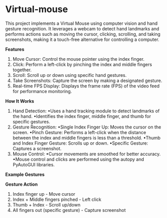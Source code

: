 # Virtual-mouse

This project implements a Virtual Mouse using computer vision and hand gesture recognition. It leverages a webcam to detect hand landmarks and performs actions such as moving the cursor, clicking, scrolling, and taking screenshots, making it a touch-free alternative for controlling a computer.

**Features**
1. Move Cursor: Control the mouse pointer using the index finger.
2. Click: Perform a left-click by pinching the index and middle fingers together.
3. Scroll: Scroll up or down using specific hand gestures.
4. Take Screenshots: Capture the screen by making a designated gesture.
5. Real-time FPS Display: Displays the frame rate (FPS) of the video feed for performance monitoring.

 **How It Works**
1. Hand Detection:
•Uses a hand tracking module to detect landmarks of the hand.
•Identifies the index finger, middle finger, and thumb for specific gestures.
2. Gesture Recognition:
•Single Index Finger Up: Moves the cursor on the screen.
•Pinch Gesture: Performs a left-click when the distance between the index and middle fingers is less than a threshold.
•Thumb and Index Finger Gesture: Scrolls up or down.
•Specific Gesture: Captures a screenshot.
3. Mouse Control:
•Cursor movements are smoothed for better accuracy.
•Mouse control and clicks are performed using the autopy and PyAutoGUI libraries.

**Example Gestures**
   
**Gesture	                                Action**
1. Index finger up	                        - Move cursor
2. Index + Middle fingers pinched	        - Left click
3. Thumb + Index	                          - Scroll up/down
4. All fingers out (specific gesture)	    - Capture screenshot
